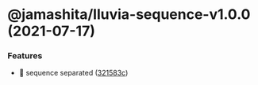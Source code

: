 # @jamashita/lluvia-sequence-v1.0.0 (2021-07-17)


### Features

* 🎸 sequence separated ([321583c](https://github.com/jamashita/lluvia/commit/321583c208abad1defd2dae46af91531c7f143ef))
